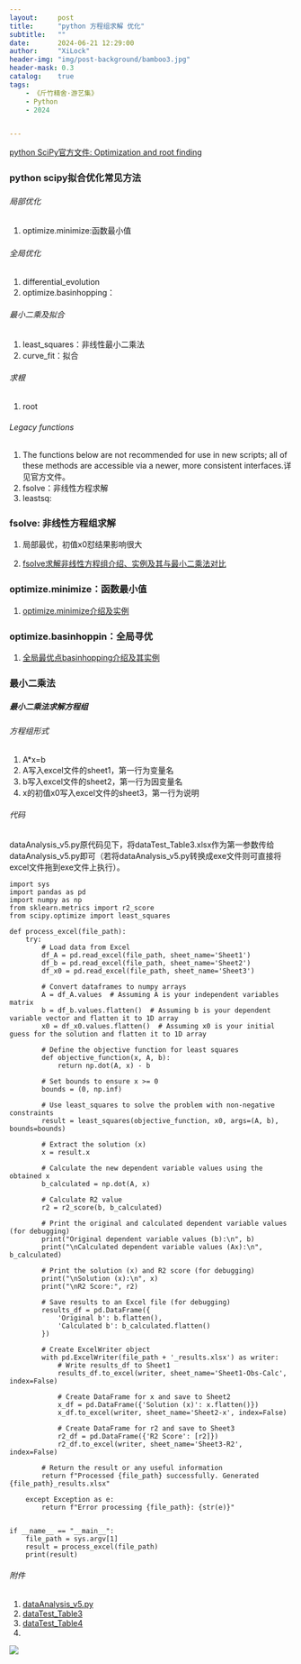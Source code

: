```yaml
---
layout:     post
title:      "python 方程组求解 优化"
subtitle:   ""
date:       2024-06-21 12:29:00
author:     "XiLock"
header-img: "img/post-background/bamboo3.jpg"
header-mask: 0.3
catalog:    true
tags:
    - 《斤竹精舍·游艺集》
    - Python
    - 2024


---
```

[python SciPy官方文件: Optimization and root finding](https://docs.scipy.org/doc/scipy/reference/optimize.html)

### python scipy拟合优化常见方法

###### 局部优化
1. optimize.minimize:函数最小值

###### 全局优化
1. differential_evolution
1. optimize.basinhopping：

###### 最小二乘及拟合
1. least_squares：非线性最小二乘法
1. curve_fit：拟合

###### 求根
1. root


###### Legacy functions
1. The functions below are not recommended for use in new scripts; all of these methods are accessible via a newer, more consistent interfaces.详见官方文件。
1. fsolve：非线性方程求解
1. leastsq:




### fsolve: 非线性方程组求解
1. 局部最优，初值x0怼结果影响很大


1. [fsolve求解非线性方程组介绍、实例及其与最小二乘法对比](https://hg95.github.io/numpy-pandas-scipy/Chapter3/%E6%8B%9F%E5%90%88%E4%B8%8E%E4%BC%98%E5%8C%96optimize/%E6%B1%82%E8%A7%A3%E9%9D%9E%E7%BA%BF%E6%80%A7%E6%96%B9%E7%A8%8B%E7%BB%84fsolve.html)

### optimize.minimize：函数最小值
1.  [optimize.minimize介绍及实例](https://hg95.github.io/numpy-pandas-scipy/Chapter3/%E6%8B%9F%E5%90%88%E4%B8%8E%E4%BC%98%E5%8C%96optimize/%E5%87%BD%E6%95%B0%E6%9C%80%E5%B0%8F%E5%80%BCoptimize.minimize.html)

### optimize.basinhoppin：全局寻优
1. [全局最优点basinhopping介绍及其实例](https://hg95.github.io/numpy-pandas-scipy/Chapter3/%E6%8B%9F%E5%90%88%E4%B8%8E%E4%BC%98%E5%8C%96optimize/%E5%85%A8%E5%B1%80%E6%9C%80%E4%BC%98%E7%82%B9basinhopping.html)

### 最小二乘法

##### 最小二乘法求解方程组

###### 方程组形式
1. A*x=b
1. A写入excel文件的sheet1，第一行为变量名
1. b写入excel文件的sheet2，第一行为因变量名
1. x的初值x0写入excel文件的sheet3，第一行为说明


###### 代码
dataAnalysis_v5.py原代码见下，将dataTest_Table3.xlsx作为第一参数传给dataAnalysis_v5.py即可（若将dataAnalysis_v5.py转换成exe文件则可直接将excel文件拖到exe文件上执行）。

```
import sys
import pandas as pd
import numpy as np
from sklearn.metrics import r2_score
from scipy.optimize import least_squares

def process_excel(file_path):
    try:
        # Load data from Excel
        df_A = pd.read_excel(file_path, sheet_name='Sheet1')
        df_b = pd.read_excel(file_path, sheet_name='Sheet2')
        df_x0 = pd.read_excel(file_path, sheet_name='Sheet3')

        # Convert dataframes to numpy arrays
        A = df_A.values  # Assuming A is your independent variables matrix
        b = df_b.values.flatten()  # Assuming b is your dependent variable vector and flatten it to 1D array
        x0 = df_x0.values.flatten()  # Assuming x0 is your initial guess for the solution and flatten it to 1D array

        # Define the objective function for least squares
        def objective_function(x, A, b):
            return np.dot(A, x) - b

        # Set bounds to ensure x >= 0
        bounds = (0, np.inf)

        # Use least_squares to solve the problem with non-negative constraints
        result = least_squares(objective_function, x0, args=(A, b), bounds=bounds)

        # Extract the solution (x)
        x = result.x

        # Calculate the new dependent variable values using the obtained x
        b_calculated = np.dot(A, x)

        # Calculate R2 value
        r2 = r2_score(b, b_calculated)

        # Print the original and calculated dependent variable values (for debugging)
        print("Original dependent variable values (b):\n", b)
        print("\nCalculated dependent variable values (Ax):\n", b_calculated)

        # Print the solution (x) and R2 score (for debugging)
        print("\nSolution (x):\n", x)
        print("\nR2 Score:", r2)

        # Save results to an Excel file (for debugging)
        results_df = pd.DataFrame({
            'Original b': b.flatten(),
            'Calculated b': b_calculated.flatten()
        })

        # Create ExcelWriter object
        with pd.ExcelWriter(file_path + '_results.xlsx') as writer:
            # Write results_df to Sheet1
            results_df.to_excel(writer, sheet_name='Sheet1-Obs-Calc', index=False)

            # Create DataFrame for x and save to Sheet2
            x_df = pd.DataFrame({'Solution (x)': x.flatten()})
            x_df.to_excel(writer, sheet_name='Sheet2-x', index=False)

            # Create DataFrame for r2 and save to Sheet3
            r2_df = pd.DataFrame({'R2 Score': [r2]})
            r2_df.to_excel(writer, sheet_name='Sheet3-R2', index=False)

        # Return the result or any useful information
        return f"Processed {file_path} successfully. Generated {file_path}_results.xlsx"

    except Exception as e:
        return f"Error processing {file_path}: {str(e)}"


if __name__ == "__main__":
    file_path = sys.argv[1]
    result = process_excel(file_path)
    print(result)

```


###### 附件
1. [dataAnalysis_v5.py](https://github.com/molakirlee/Blog_Attachment_A/blob/main/python/2024-06-21-matrix_least_square/dataAnalysis_v5.py)
1. [dataTest_Table3](https://github.com/molakirlee/Blog_Attachment_A/blob/main/python/2024-06-21-matrix_least_square/dataTest_Table3.xlsx)
1. [dataTest_Table4](https://github.com/molakirlee/Blog_Attachment_A/blob/main/python/2024-06-21-matrix_least_square/dataTest_Table4.xlsx)
1. []()



![](/img/wc-tail.GIF)
